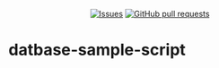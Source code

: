 <p align="center">
  <a href="https://github.com/mingyuchoo/datbase-sample-script/issues"><img alt="Issues" src="https://img.shields.io/github/issues/mingyuchoo/datbase-sample-script?color=appveyor" /></a>
  <a href="https://github.com/mingyuchoo/datbase-sample-script/pulls"><img alt="GitHub pull requests" src="https://img.shields.io/github/issues-pr/mingyuchoo/datbase-sample-script?color=appveyor" /></a>
</p>

# datbase-sample-script